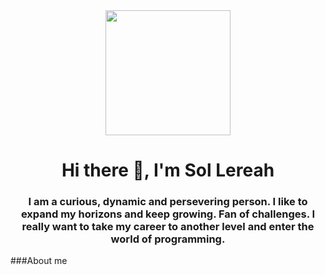 <div id="header" align="center">
  <img
    src="https://media.giphy.com/media/4pnLwIZlVdSyVNKosa/giphy.gif"
    width="200">
  </img>
  <h1>Hi there 👋, I'm Sol Lereah</h1>
  <h3>
    I am a curious, dynamic and persevering person. I like to expand my horizons
    and keep growing. Fan of challenges. I really want to take my career to
    another level and enter the world of programming.
  </h3>
</div>
###About me

<!--
**Solereah/Solereah** is a ✨ _special_ ✨ repository because its `README.md` (this file) appears on your GitHub profile.

Here are some ideas to get you started:

- 🔭 I’m currently working on ...
- 🌱 I’m currently learning ...
- 👯 I’m looking to collaborate on ...
- 🤔 I’m looking for help with ...
- 💬 Ask me about ...
- 📫 How to reach me: ...
- 😄 Pronouns: ...
- ⚡ Fun fact: ...
-->
